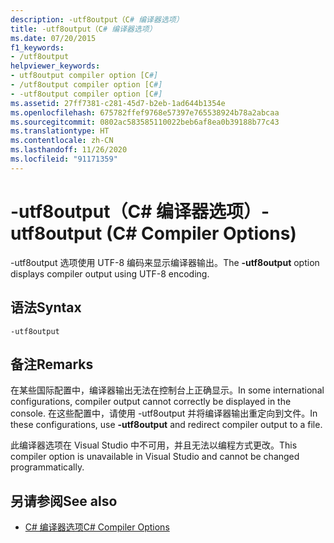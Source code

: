 ```yaml
---
description: -utf8output（C# 编译器选项）
title: -utf8output（C# 编译器选项）
ms.date: 07/20/2015
f1_keywords:
- /utf8output
helpviewer_keywords:
- utf8output compiler option [C#]
- /utf8output compiler option [C#]
- -utf8output compiler option [C#]
ms.assetid: 27ff7381-c281-45d7-b2eb-1ad644b1354e
ms.openlocfilehash: 675782ffef9768e57397e765538924b78a2abcaa
ms.sourcegitcommit: 0802ac583585110022beb6af8ea0b39188b77c43
ms.translationtype: HT
ms.contentlocale: zh-CN
ms.lasthandoff: 11/26/2020
ms.locfileid: "91171359"
---
```

# <a name="-utf8output-c-compiler-options"></a><span data-ttu-id="1ade6-103">-utf8output（C# 编译器选项）</span><span class="sxs-lookup"><span data-stu-id="1ade6-103">-utf8output (C# Compiler Options)</span></span>

<span data-ttu-id="1ade6-104">-utf8output 选项使用 UTF-8 编码来显示编译器输出。</span><span class="sxs-lookup"><span data-stu-id="1ade6-104">The **-utf8output** option displays compiler output using UTF-8 encoding.</span></span>  
  
## <a name="syntax"></a><span data-ttu-id="1ade6-105">语法</span><span class="sxs-lookup"><span data-stu-id="1ade6-105">Syntax</span></span>  
  
```console  
-utf8output  
```  
  
## <a name="remarks"></a><span data-ttu-id="1ade6-106">备注</span><span class="sxs-lookup"><span data-stu-id="1ade6-106">Remarks</span></span>  

 <span data-ttu-id="1ade6-107">在某些国际配置中，编译器输出无法在控制台上正确显示。</span><span class="sxs-lookup"><span data-stu-id="1ade6-107">In some international configurations, compiler output cannot correctly be displayed in the console.</span></span> <span data-ttu-id="1ade6-108">在这些配置中，请使用 -utf8output 并将编译器输出重定向到文件。</span><span class="sxs-lookup"><span data-stu-id="1ade6-108">In these configurations, use **-utf8output** and redirect compiler output to a file.</span></span>  
  
 <span data-ttu-id="1ade6-109">此编译器选项在 Visual Studio 中不可用，并且无法以编程方式更改。</span><span class="sxs-lookup"><span data-stu-id="1ade6-109">This compiler option is unavailable in Visual Studio and cannot be changed programmatically.</span></span>  
  
## <a name="see-also"></a><span data-ttu-id="1ade6-110">另请参阅</span><span class="sxs-lookup"><span data-stu-id="1ade6-110">See also</span></span>

- [<span data-ttu-id="1ade6-111">C# 编译器选项</span><span class="sxs-lookup"><span data-stu-id="1ade6-111">C# Compiler Options</span></span>](./index.md)
